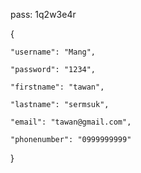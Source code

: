 pass: 1q2w3e4r

{

    "username": "Mang",

    "password": "1234",

    "firstname": "tawan",

    "lastname": "sermsuk",

    "email": "tawan@gmail.com",

    "phonenumber": "0999999999"
    
}
